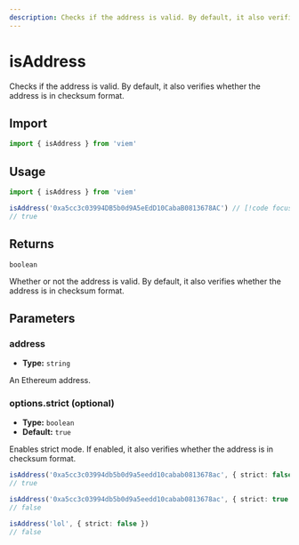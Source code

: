 ```yaml
---
description: Checks if the address is valid. By default, it also verifies whether the address is in checksum format.
---
```


# isAddress

Checks if the address is valid. By default, it also verifies whether the address is in checksum format.

## Import

```ts
import { isAddress } from 'viem'
```

## Usage

```ts
import { isAddress } from 'viem'

isAddress('0xa5cc3c03994DB5b0d9A5eEdD10CabaB0813678AC') // [!code focus:2]
// true
```

## Returns

`boolean`

Whether or not the address is valid. By default, it also verifies whether the address is in checksum format.

## Parameters

### address

- **Type:** `string`

An Ethereum address.

### options.strict (optional)

- **Type:** `boolean`
- **Default:** `true`

Enables strict mode. If enabled, it also verifies whether the address is in checksum format.

```ts
isAddress('0xa5cc3c03994db5b0d9a5eedd10cabab0813678ac', { strict: false })
// true

isAddress('0xa5cc3c03994db5b0d9a5eedd10cabab0813678ac', { strict: true })
// false

isAddress('lol', { strict: false })
// false
```
